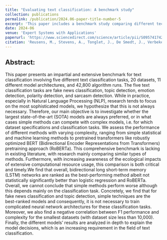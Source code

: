 ```yaml
---
title: "Evaluating text classification: A benchmark study"
collection: publications
permalink: /publication/2024.06-paper-title-number-5
excerpt: 'This paper includes a benchmark study comparing different techniques for text classification.'
date: 2024-06
venue: 'Expert Systems with Applications'
paperurl: 'https://www.sciencedirect.com/science/article/pii/S0957417424011680'
citation: 'Reusens, M., Stevens, A., Tonglet, J., De Smedt, J., Verbeke, W., Vanden Broucke, S., & Baesens, B. (2024). Evaluating text classification: A benchmark study. Expert Systems with Applications, 124302.'
---
```

Abstract:
--------
This paper presents an impartial and extensive benchmark for text classification involving five different text classification tasks, 20 datasets, 11 different model architectures, and 42,800 algorithm runs. The five text classification tasks are fake news classification, topic detection, emotion detection, polarity detection, and sarcasm detection. While in practice, especially in Natural Language Processing (NLP), research tends to focus on the most sophisticated models, we hypothesize that this is not always necessary. Therefore, our main objective is to investigate whether the largest state-of-the-art (SOTA) models are always preferred, or in what cases simple methods can compete with complex models, i.e. for which dataset specifications and classification tasks. We assess the performance of different methods with varying complexity, ranging from simple statistical and machine learning methods to pretrained transformers like robustly optimized BERT (Bidirectional Encoder Representations from Transformers) pretraining approach (RoBERTa). This comprehensive benchmark is lacking in existing literature, with research mainly comparing similar types of methods. Furthermore, with increasing awareness of the ecological impacts of extensive computational resource usage, this comparison is both critical and timely.We find that overall, bidirectional long short-term memory (LSTM) networks are ranked as the best-performing method albeit not statistically significantly better than logistic regression and RoBERTa. Overall, we cannot conclude that simple methods perform worse although this depends mainly on the classification task. Concretely, we find that for fake news classification and topic detection, simple techniques are the best-ranked models and consequently, it is not necessary to train complicated neural network architectures for these classification tasks. Moreover, we also find a negative correlation between F1 performance and complexity for the smallest datasets (with dataset size less than 10,000). Finally, the different models’ results are analyzed in depth to explain the model decisions, which is an increasing requirement in the field of text classification.
